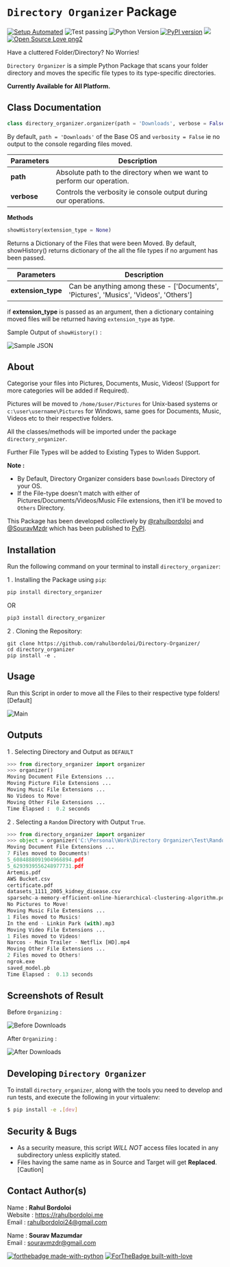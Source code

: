# `Directory Organizer` Package

[![Setup Automated](https://img.shields.io/badge/setup-automated-blue?logo=gitpod)](https://gitpod.io/from-referrer/)
![Test passing](https://img.shields.io/badge/Tests-passing-brightgreen.svg)
![Python Version](https://img.shields.io/badge/python-3.x-brightgreen.svg)
[![PyPI version](https://badge.fury.io/py/directory-organizer.svg)](https://badge.fury.io/py/directory_organizer)
![](https://img.shields.io/github/last-commit/rahulbordoloi/Directory-Organizer?style=flat-square)
[![Open Source Love png2](https://badges.frapsoft.com/os/v2/open-source.png?v=103)](https://github.com/ellerbrock/open-source-badges/)

Have a cluttered Folder/Directory? No Worries!

`Directory Organizer` is a simple Python Package that scans your folder directory and moves the specific file types to its type-specific directories.

<b> Currently Available for All Platform.  </b>

## Class Documentation

```python
class directory_organizer.organizer(path = 'Downloads', verbose = False)
```
By default, `path = 'Downloads'` of the Base OS and `verbosity = False` ie no output to the console regarding files moved. <br>

| __Parameters__ | __Description__ |
|      ---       |      ---        |
|     __path__   | Absolute path to the directory when we want to perform our operation. |
|    __verbose__ | Controls the verbosity ie console output during our operations. | 

__Methods__

```python
showHistory(extension_type = None)
```
Returns a Dictionary of the Files that were been Moved.
By default, showHistory() returns dictionary of the all the file types if no argument has been passed. <br>

| __Parameters__ | __Description__ |
|    ---         |       ---       |
| __extension_type__ | Can be anything among these - ['Documents', 'Pictures', 'Musics', 'Videos', 'Others'] |

if __extension_type__ is passed as an argument, then a dictionary containing moved files will be returned having `extension_type` as type.

Sample Output of `showHistory()` :

![Sample JSON](./Test/Snapshots/JSON.PNG)

## About

Categorise your files into Pictures, Documents, Music, Videos! (Support for more categories will be added if Required).

Pictures will be moved to `/home/$user/Pictures` for Unix-based systems or `c:\user\username\Pictures` for Windows, same goes for Documents, Music, Videos etc to their respective folders.


All the classes/methods will be imported under the package `directory_organizer`.

Further File Types will be added to Existing Types to Widen Support.

<b>Note : </b>
*   By Default, Directory Organizer considers base `Downloads` Directory of your OS.
*   If the File-type doesn't match with either of Pictures/Documents/Videos/Music File extensions, then it'll be moved to `Others` Directory.

This Package has been developed collectively by [@rahulbordoloi](https://github.com/rahulbordoloi) and [@SouravMzdr](https://github.com/SouravMzdr) which has been published to [PyPI](https://pypi.org/project/directory-organizer/).

## Installation

Run the following command on your terminal to install `directory_organizer`: 

1 .  Installing the Package using `pip`:
```python
pip install directory_organizer
```
OR

```python
pip3 install directory_organizer
```

2 . Cloning the Repository:

```
git clone https://github.com/rahulbordoloi/Directory-Organizer/
cd directory_organizer
pip install -e .
```

## Usage

Run this Script in order to move all the Files to their respective type folders! [Default]

![Main](./Test/Snapshots/directory_organizerMain.png)

<!--
```python
# Importing Libraries
from directory_organizer import organizer

# Main Method
if __name__ == '__main__':
    organizer()
```
-->

## Outputs

1 . Selecting Directory and Output as `DEFAULT`

```python
>>> from directory_organizer import organizer
>>> organizer()
Moving Document File Extensions ...
Moving Picture File Extensions ...
Moving Music File Extensions ...
No Videos to Move!
Moving Other File Extensions ...
Time Elapsed :  0.2 seconds
```

2 . Selecting a `Random` Directory with Output `True`.

```python
>>> from directory_organizer import organizer
>>> object = organizer('C:\Personal\Work\Directory Organizer\Test\Random', True)
Moving Document File Extensions ...
7 Files moved to Documents!
5_6084888091904966894.pdf
5_6293939556248977731.pdf
Artemis.pdf
AWS Bucket.csv
certificate.pdf
datasets_1111_2005_kidney_disease.csv
sparsehc-a-memory-efficient-online-hierarchical-clustering-algorithm.pdf
No Pictures to Move!
Moving Music File Extensions ...
1 Files moved to Musics!
In the end - Linkin Park (with).mp3
Moving Video File Extensions ...
1 Files moved to Videos!
Narcos - Main Trailer - Netflix [HD].mp4
Moving Other File Extensions ...
2 Files moved to Others!
ngrok.exe
saved_model.pb
Time Elapsed :  0.13 seconds
```

## Screenshots of Result

Before `Organizing` :

![Before Downloads](./Test/Snapshots/Before_Downloads_Main.PNG) 

After `Organizing` :

![After Downloads](./Test/Snapshots/After_Downloads_Main.PNG) 

## Developing `Directory Organizer`

To install `directory_organizer`, along with the tools you need to develop and run tests, and execute the following in your virtualenv:

```bash
$ pip install -e .[dev]
```

## Security & Bugs

*   As a security measure, this script *WILL NOT* access files located in any subdirectory unless explicitly stated.
*   Files having the same name as in Source and Target will get __Replaced__. [Caution]

## Contact Author(s)

Name : __Rahul Bordoloi__ <br>
Website : https://rahulbordoloi.me <br>
Email : rahulbordoloi24@gmail.com <br>

Name : __Sourav Mazumdar__ <br>
Email : souravmzdr@gmail.com <br>

[![forthebadge made-with-python](http://ForTheBadge.com/images/badges/made-with-python.svg)](https://www.python.org/)
[![ForTheBadge built-with-love](http://ForTheBadge.com/images/badges/built-with-love.svg)](https://github.com/rahulbordoloi/)
